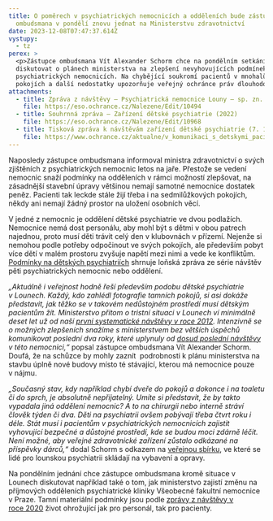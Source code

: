```yaml
---
title: O poměrech v psychiatrických nemocnicích a odděleních bude zástupce
  ombudsmana v pondělí znovu jednat na Ministerstvu zdravotnictví
date: 2023-12-08T07:47:37.614Z
vystupy:
  - tz
perex: >
  <p>Zástupce ombudsmana Vít Alexander Schorm chce na pondělním setkání opětovně
  diskutovat o plánech ministerstva na zlepšení nevyhovujících podmínek v
  psychiatrických nemocnicích. Na chybějící soukromí pacientů v mnohalůžkových
  pokojích a další nedostatky upozorňuje veřejný ochránce práv dlouhodobě.</p>
attachments:
  - title: Zpráva z návštěvy – Psychiatrická nemocnice Louny – sp. zn. 26/2021/NZ
    file: https://eso.ochrance.cz/Nalezene/Edit/10494
  - title: Souhrnná zpráva – Zařízení dětské psychiatrie (2022)
    file: https://eso.ochrance.cz/Nalezene/Edit/10968
  - title: Tisková zpráva k návštěvám zařízení dětské psychiatrie (7. 12. 2022)
    file: https://www.ochrance.cz/aktualne/v_komunikaci_s_detskymi_pacienty_na_psychiatriich_je_co_zlepsovat-_jejich_primerene_zapojeni_do_rozhodovani_zvladaji_jen_nektere_nemocnice/
---
```

<p>Naposledy zástupce ombudsmana informoval ministra zdravotnictví o svých zjištěních z&nbsp;psychiatrických nemocnic letos na jaře. Přestože se vedení nemocnic snaží podmínky na odděleních v&nbsp;rámci možností zlepšovat, na zásadnější stavební úpravy většinou nemají samotné nemocnice dostatek peněz. Pacienti tak leckde stále žijí třeba i na sedmilůžkových pokojích, někdy ani nemají žádný prostor na uložení osobních věcí.</p>

<p>V&nbsp;jedné z&nbsp;nemocnic je oddělení dětské psychiatrie ve dvou podlažích. Nemocnice nemá dost personálu, aby mohl být s&nbsp;dětmi v&nbsp;obou patrech najednou, proto musí děti trávit celý den v&nbsp;klubovnách v&nbsp;přízemí. Nejenže si nemohou podle potřeby odpočinout ve svých pokojích, ale především pobyt více dětí v&nbsp;malém prostoru zvyšuje napětí mezi nimi a vede ke konfliktům. <a href="https://eso.ochrance.cz/Nalezene/Edit/10968">Podmínky na dětských psychiatriích</a> shrnuje loňská zpráva ze série návštěv pěti psychiatrických nemocnic nebo oddělení.</p>

<p><em>&bdquo;Aktuálně i veřejnost hodně řeší především podobu dětské psychiatrie v&nbsp;Lounech. Každý, kdo zahlédl fotografie tamních pokojů, si asi dokáže představit, jak těžko se v&nbsp;takovém nedůstojném prostředí musí dětským pacientům žít. Ministerstvo přitom o tristní situaci v&nbsp;Lounech ví minimálně deset let už od naší </em><a href="https://eso.ochrance.cz/Nalezene/Edit/2610"><em>první systematické návštěvy v&nbsp;roce 2012</em></a><em>. Intenzivně se o možných zlepšeních snažíme s&nbsp;ministerstvem bez větších úspěchů komunikovat poslední dva roky, které uplynuly od </em><a href="https://eso.ochrance.cz/Nalezene/Edit/10494"><em>dosud poslední návštěvy</em></a><em> v&nbsp;této nemocnici,&ldquo; </em>popsal zástupce ombudsmana Vít Alexander Schorm. Doufá, že na schůzce by mohly zaznít&nbsp; podrobnosti k&nbsp;plánu ministerstva na stavbu úplně nové budovy místo té stávající, kterou má nemocnice pouze v&nbsp;nájmu.</p>

<p><em>&bdquo;Současný stav, kdy například chybí dveře do pokojů a dokonce i na toaletu či do sprch, je absolutně nepřijatelný. Umíte si představit, že by takto vypadala jiná oddělení nemocnic? A to na chirurgii nebo interně stráví člověk týden či dva. Děti na psychiatrii ovšem pobývají třeba čtvrt roku i déle. Stát musí i pacientům v&nbsp;psychiatrických nemocnicích zajistit vyhovující bezpečné a důstojné prostředí, kde se budou moci zdárně léčit. Není možné, aby veřejné zdravotnické zařízení zůstalo odkázané na příspěvky dárců,&ldquo;</em> dodal Schorm s&nbsp;odkazem na <a href="https://www.znesnaze21.cz/sbirka/zvelebime-detskou-psychiatrickou-nemocnici-louny">veřejnou sbírku</a>, ve které se lidé pro lounskou psychiatrii skládají na vybavení a opravy.</p>

<p>Na pondělním jednání chce zástupce ombudsmana kromě situace v Lounech diskutovat například také o tom, jak ministerstvo zajistí změnu na příjmových odděleních psychiatrické kliniky Všeobecné fakultní nemocnice v&nbsp;Praze. Tamní materiální podmínky jsou podle <a href="https://eso.ochrance.cz/Nalezene/Edit/9912">zprávy z&nbsp;návštěvy v roce&nbsp;2020</a> život ohrožující jak pro personál, tak pro pacienty.</p>
